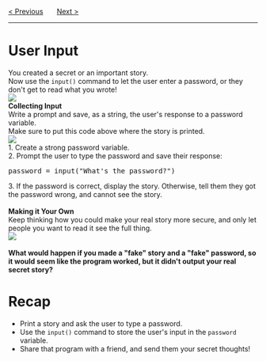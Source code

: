 <a href="/v3/Optional-Challenges/Password-Strength.md">&lt; Previous</a>
&nbsp;&nbsp;&nbsp;&nbsp;&nbsp;
<a href="/v3/Optional-Challenges/Magic-8Ball.md">Next &gt;</a>
<hr>
<h1>User Input</h1>
You created a secret or an important story.
<br>
Now use the <code>input()</code> command to let the user enter a password, or they don't get to read what you wrote!
<br>
<img src="https://i.imgur.com/Po0DIGp.jpg">
<br>
<b>Collecting Input</b>
<br>
Write a prompt and save, as a string, the user's response to a password variable.
<br>
Make sure to put this code above where the story is printed.
<br>
<img src="https://i.imgur.com/lLtmbfg.jpg">
<br>
1. Create a strong password variable.
<br>
2. Prompt the user to type the password and save their response:
<pre>password = input("What's the password?")</pre>
3. If the password is correct, display the story. Otherwise, tell them they got the password wrong, and cannot see the story.
<br><br>
<b>Making it Your Own</b>
<br>
Keep thinking how you could make your real story more secure, and only let people you want to read it see the full thing.
<br>
<img src="https://i.imgur.com/SY0zwaO.jpg">
<br><br>
<b>What would happen if you made a "fake" story and a "fake" password, so it would seem like the program worked, but it didn't output your real secret story?</b>
<h1>Recap</h1>
<ul>
  <li>Print a story and ask the user to type a password.</li>
  <li>Use the <code>input()</code> command to store the user's input in the <code>password</code>  variable.</li>
  <li>Share that program with a friend, and send them your secret thoughts!</li>
</ul>
